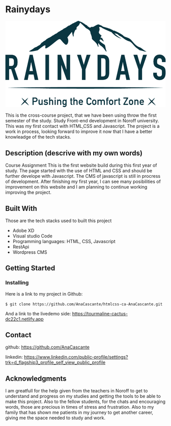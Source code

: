 
# Rainydays 

![Alt text](<images/RainyDays_Logo white.png>)

This is the cross-course project, that we have been using throw the first semester of the study. Study Front-end development in Noroff university. This was my first contact with HTML,CSS and Javascript. The project is a work in process, looking forward to improve it now that I have a better knowleadge of the tech stacks. 

## Description (descrive with my own words) 

Course Assignment
This is the first website build during this first year of study. The page started with the use of HTML and CSS and should be further develope with Javascript. The CMS of javascript is still in procress of development. 
After finishing my first year, I can see many posibilities of improvement on this website and I am planning to continue working improving the project. 

## Built With

Those are the tech stacks used to built this project 

- Adobe XD
- Visual studio Code
- Programming languages: HTML, CSS, Javascript
- RestApi
- Wordpress CMS

## Getting Started


### Installing


Here is a link to my project in Github: 

```$ git clone https://github.com/AnaCascante/htmlcss-ca-AnaCascante.git```


And a link to the livedemo side: https://tourmaline-cactus-dc22c1.netlify.app


## Contact

github: https://github.com/AnaCascante

linkedin: https://www.linkedin.com/public-profile/settings?trk=d_flagship3_profile_self_view_public_profile


## Acknowledgments

I am greatfull for the help given from the teachers in Noroff to get to understand and progress on my studies and getting the tools to be able to make this project. Also to the fellow students, for the chats and encouraging words, those are precious in times of stress and frustration. Also to my family that has shown me patients in my journey to get another career, giving me the space needed to study and work.



